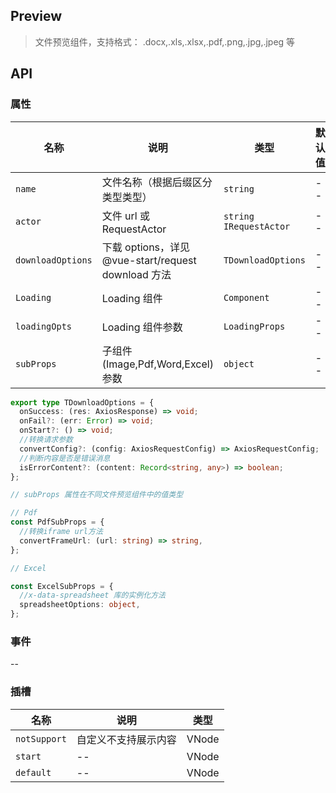 ## Preview

> 文件预览组件，支持格式： .docx,.xls,.xlsx,.pdf,.png,.jpg,.jpeg 等

## API

### 属性

| 名称              | 说明                                                | 类型                     | 默认值 |
| ----------------- | --------------------------------------------------- | ------------------------ | ------ |
| `name`            | 文件名称（根据后缀区分类型类型）                    | `string`                 | --     |
| `actor`           | 文件 url 或 RequestActor                            | `string` `IRequestActor` | --     |
| `downloadOptions` | 下载 options，详见 @vue-start/request download 方法 | `TDownloadOptions`       | --     |
| `Loading`         | Loading 组件                                        | `Component`              | --     |
| `loadingOpts`     | Loading 组件参数                                    | `LoadingProps`           | --     |
| `subProps`        | 子组件(Image,Pdf,Word,Excel)参数                    | `object`                 | --     |

```ts
export type TDownloadOptions = {
  onSuccess: (res: AxiosResponse) => void;
  onFail?: (err: Error) => void;
  onStart?: () => void;
  //转换请求参数
  convertConfig?: (config: AxiosRequestConfig) => AxiosRequestConfig;
  //判断内容是否是错误消息
  isErrorContent?: (content: Record<string, any>) => boolean;
};
```

```ts
// subProps 属性在不同文件预览组件中的值类型

// Pdf
const PdfSubProps = {
  //转换iframe url方法
  convertFrameUrl: (url: string) => string,
};

// Excel

const ExcelSubProps = {
  //x-data-spreadsheet 库的实例化方法
  spreadsheetOptions: object,
};
```

### 事件

--

### 插槽

| 名称         | 说明                 | 类型  |
| ------------ | -------------------- | ----- |
| `notSupport` | 自定义不支持展示内容 | VNode |
| `start`      | --                   | VNode |
| `default`    | --                   | VNode |
